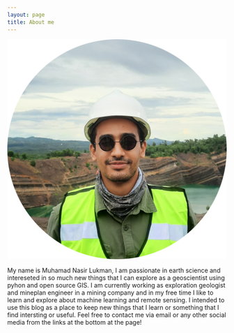 ```yaml
---
layout: page
title: About me
---
```

![png](/img/profile_picture.png)

My name is Muhamad Nasir Lukman, I am passionate in earth science and intereseted in so much new things that I can explore as a geoscientist using pyhon and open source GIS. I am currently working as exploration geologist and mineplan engineer in a mining company and in my free time I like to learn and explore about machine learning and remote sensing. I intended to use this blog as a place to keep new things that I learn or something that I find intersting or useful. Feel free to contact me via email or any other social media from the links at the bottom at the page!

